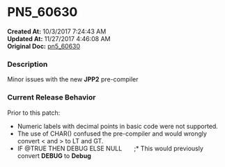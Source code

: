 # PN5_60630

**Created At:** 10/3/2017 7:24:43 AM  
**Updated At:** 11/27/2017 4:46:08 AM  
**Original Doc:** [pn5_60630](https://docs.jbase.com/36526-5-6-2-release-notes/pn5_60630)  


### Description

Minor issues with the new **JPP2** pre-compiler



### Current Release Behavior

Prior to this patch:

- Numeric labels with decimal points in basic code were not supported.
- The use of CHAR() confused the pre-compiler and would wrongly convert &lt; and &gt; to LT and GT.
- IF @TRUE THEN DEBUG ELSE NULL       ;\* This would previously convert **DEBUG** to **Debug**

